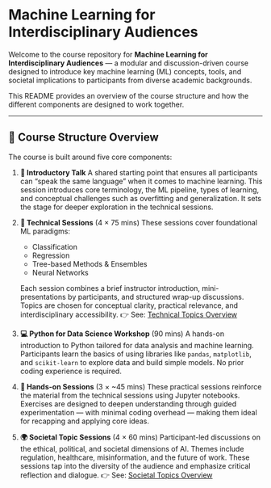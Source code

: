 # Machine Learning for Interdisciplinary Audiences

Welcome to the course repository for **Machine Learning for Interdisciplinary Audiences** — a modular and discussion-driven course designed to introduce key machine learning (ML) concepts, tools, and societal implications to participants from diverse academic backgrounds.

This README provides an overview of the course structure and how the different components are designed to work together.

---

## 🧭 Course Structure Overview

The course is built around five core components:

1. **📣 Introductory Talk**
   A shared starting point that ensures all participants can “speak the same language” when it comes to machine learning. This session introduces core terminology, the ML pipeline, types of learning, and conceptual challenges such as overfitting and generalization. It sets the stage for deeper exploration in the technical sessions.

2. **🧠 Technical Sessions** (4 × 75 mins)
   These sessions cover foundational ML paradigms:
   - Classification
   - Regression
   - Tree-based Methods & Ensembles
   - Neural Networks

   Each session combines a brief instructor introduction, mini-presentations by participants, and structured wrap-up discussions. Topics are chosen for conceptual clarity, practical relevance, and interdisciplinary accessibility.
   👉 See: [Technical Topics Overview](technical.md)

3. **💻 Python for Data Science Workshop** (90 mins)
   A hands-on introduction to Python tailored for data analysis and machine learning. Participants learn the basics of using libraries like `pandas`, `matplotlib`, and `scikit-learn` to explore data and build simple models. No prior coding experience is required.

4. **🔎 Hands-on Sessions** (3 × ~45 mins)
   These practical sessions reinforce the material from the technical sessions using Jupyter notebooks. Exercises are designed to deepen understanding through guided experimentation — with minimal coding overhead — making them ideal for recapping and applying core ideas.

5. **🌍 Societal Topic Sessions** (4 × 60 mins)
   Participant-led discussions on the ethical, political, and societal dimensions of AI. Themes include regulation, healthcare, misinformation, and the future of work. These sessions tap into the diversity of the audience and emphasize critical reflection and dialogue.
   👉 See: [Societal Topics Overview](societal.md)
